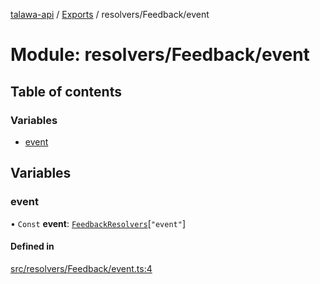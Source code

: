 [talawa-api](../README.md) / [Exports](../modules.md) / resolvers/Feedback/event

# Module: resolvers/Feedback/event

## Table of contents

### Variables

- [event](resolvers_Feedback_event.md#event)

## Variables

### event

• `Const` **event**: [`FeedbackResolvers`](types_generatedGraphQLTypes.md#feedbackresolvers)[``"event"``]

#### Defined in

[src/resolvers/Feedback/event.ts:4](https://github.com/PalisadoesFoundation/talawa-api/blob/3677888/api/resolvers/Feedback/event.ts#L4)
